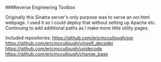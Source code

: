 ###Reverse Engineering Toolbox

Originally this Sinatra server's only purpose was to serve an xor.html webpage.  I used it so I could deploy that without setting up Apache etc.
Continuing to add additional paths as I make more little utility pages.

Included repositories:
https://github.com/ericmccullough/xor
https://github.com/ericmccullough/vinself_decoder
https://github.com/ericmccullough/unidecode
https://github.com/ericmccullough/change_base
